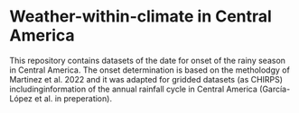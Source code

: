 # Weather-within-climate in Central America

This repository contains datasets of the date for onset of the rainy season
in Central America. The onset determination is based on the metholodgy of 
Martinez et al. 2022 and it was adapted for gridded datasets (as CHIRPS) includinginformation of the annual rainfall cycle in Central America (García-López et al. in preperation).

 
